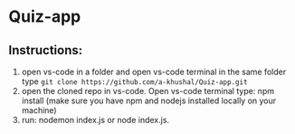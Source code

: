 # Quiz-app

## Instructions:
1. open vs-code in a folder and open vs-code terminal in the same folder type `git clone https://github.com/a-khushal/Quiz-app.git` 
2. open the cloned repo in vs-code. Open vs-code terminal type: npm install (make sure you have npm and nodejs installed locally on your machine)
3. run: nodemon index.js or node index.js.
